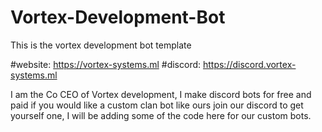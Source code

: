 # Vortex-Development-Bot
This is the vortex development bot template 

#website: https://vortex-systems.ml
#discord: https://discord.vortex-systems.ml


I am the Co CEO of Vortex development, I make discord bots for free and paid if you would like a custom clan bot like ours join our discord to get yourself one, I will be adding some of the code here for our custom bots.

